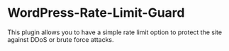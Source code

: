 # WordPress-Rate-Limit-Guard
This plugin allows you to have a simple rate limit option to protect the site against DDoS or brute force attacks.
